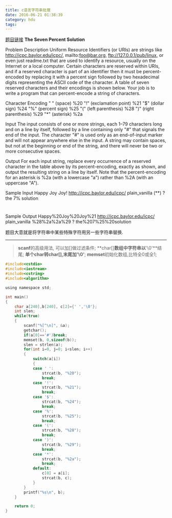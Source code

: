 ```yaml
---
title: c语言字符串处理
date: 2016-06-21 01:38:39
category: hdu
tags: 
---
```

[题目链接](http://acm.hdu.edu.cn/game/entry/problem/show.php?chapterid=1&sectionid=2&problemid=14)
**The Seven Percent Solution**

Problem Description
Uniform Resource Identifiers (or URIs) are strings like http://icpc.baylor.edu/icpc/, mailto:foo@bar.org, ftp://127.0.0.1/pub/linux, or even just readme.txt that are used to identify a resource, usually on the Internet or a local computer. Certain characters are reserved within URIs, and if a reserved character is part of an identifier then it must be percent-encoded by replacing it with a percent sign followed by two hexadecimal digits representing the ASCII code of the character. A table of seven reserved characters and their encodings is shown below. Your job is to write a program that can percent-encode a string of characters.

Character  Encoding
" " (space)  %20
"!" (exclamation point)  %21
"$" (dollar sign)  %24
"%" (percent sign)  %25
"(" (left parenthesis)  %28
")" (right parenthesis)  %29
"*" (asterisk)  %2a
 

Input
The input consists of one or more strings, each 1–79 characters long and on a line by itself, followed by a line containing only "#" that signals the end of the input. The character "#" is used only as an end-of-input marker and will not appear anywhere else in the input. A string may contain spaces, but not at the beginning or end of the string, and there will never be two or more consecutive spaces.
 

Output
For each input string, replace every occurrence of a reserved character in the table above by its percent-encoding, exactly as shown, and output the resulting string on a line by itself. Note that the percent-encoding for an asterisk is %2a (with a lowercase "a") rather than %2A (with an uppercase "A").
 

Sample Input
Happy Joy Joy!
http://icpc.baylor.edu/icpc/
plain_vanilla
(**)
?
the 7% solution
#
 

Sample Output
Happy%20Joy%20Joy%21
http://icpc.baylor.edu/icpc/
plain_vanilla
%28%2a%2a%29
?
the%207%25%20solution

题目大意就是将字符串中某些特殊字符用另一些字符串替换.
<hr/>

> **scanf**的高级用法, 可以加[]做过滤条件;
> **char[]**数组中字符串以**'\0'**结尾;
> **单个char转char[],末尾加'\0'**;
> **memset**初始化数组,比特全0或全1;

```c
#include<cstdio>
#include<iostream>
#include<cstring>
#include<algorithm>

using namespace std;

int main()
{
    char a[240],b[240], c[2]={' ','\0'};
    int slen;
    while(true)
    {
        scanf("%[^\n]", &a);
        getchar();
        if(a[0]=='#')break;
        memset(b, 0,sizeof(b));
        slen = strlen(a);
        for(int i=0, j=0; i<slen; i++)
        {
            switch(a[i])
            {
            case ' ':
                strcat(b, "%20");
                break;
            case '!':
                strcat(b, "%21");
                break;
            case '$':
                strcat(b, "%24");
                break;
            case '%':
                strcat(b, "%25");
                break;
            case '(':
                strcat(b, "%28");
                break;
            case ')':
                strcat(b, "%29");
                break;
            case '*':
                strcat(b, "%2a");
                break;
            default:
                c[0] = a[i];
                strcat(b, c);
            }
        }
        printf("%s\n", b);
    }

    return 0;
}

```